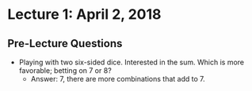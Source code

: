 # Lecture 1: April 2, 2018
## Pre-Lecture Questions
* Playing with two six-sided dice. Interested in the sum. Which is more favorable; betting on 7 or 8?
  * Answer: 7, there are more combinations that add to 7. 
  

